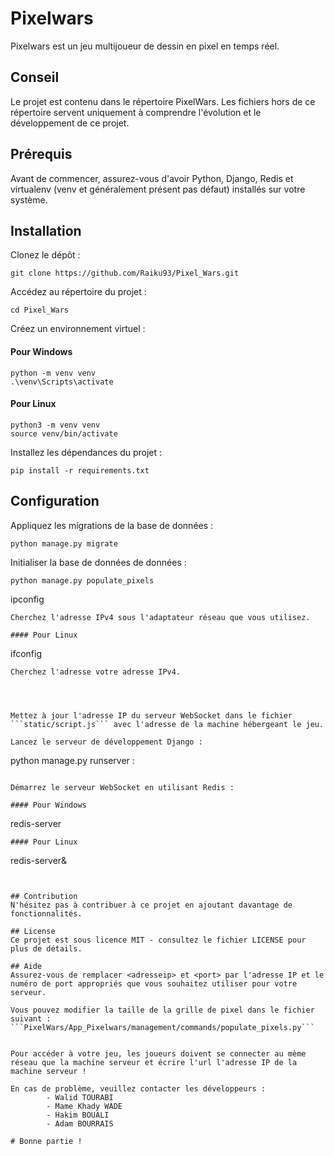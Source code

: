 # Pixelwars
Pixelwars est un jeu multijoueur de dessin en pixel en temps réel.


## Conseil
Le projet est contenu dans le répertoire PixelWars. Les fichiers hors de ce répertoire servent uniquement à comprendre l'évolution et le développement de ce projet.

## Prérequis
Avant de commencer, assurez-vous d'avoir Python, Django, Redis et virtualenv (venv et généralement présent pas défaut) installés sur votre système.

## Installation

Clonez le dépôt :

```
git clone https://github.com/Raiku93/Pixel_Wars.git
```
Accédez au répertoire du projet :

```
cd Pixel_Wars
```
Créez un environnement virtuel :

#### Pour Windows

```
python -m venv venv
.\venv\Scripts\activate
```

#### Pour Linux

```
python3 -m venv venv
source venv/bin/activate
```
Installez les dépendances du projet :

```
pip install -r requirements.txt
```
## Configuration

Appliquez les migrations de la base de données  :

```
python manage.py migrate
```

Initialiser la base de données de données :

```
python manage.py populate_pixels

```
ipconfig
```
Cherchez l'adresse IPv4 sous l'adaptateur réseau que vous utilisez.

#### Pour Linux

```
ifconfig
```
Cherchez l'adresse votre adresse IPv4.




Mettez à jour l'adresse IP du serveur WebSocket dans le fichier ```static/script.js``` avec l'adresse de la machine hébergeant le jeu.

Lancez le serveur de développement Django :

```
python manage.py runserver <adresseip>:<port>
```

Démarrez le serveur WebSocket en utilisant Redis :

#### Pour Windows

```
redis-server
```
#### Pour Linux

```
redis-server&
```


## Contribution
N'hésitez pas à contribuer à ce projet en ajoutant davantage de fonctionnalités.

## License
Ce projet est sous licence MIT - consultez le fichier LICENSE pour plus de détails.

## Aide
Assurez-vous de remplacer <adresseip> et <port> par l'adresse IP et le numéro de port appropriés que vous souhaitez utiliser pour votre serveur.

Vous pouvez modifier la taille de la grille de pixel dans le fichier suivant : ```PixelWars/App_Pixelwars/management/commands/populate_pixels.py```


Pour accéder à votre jeu, les joueurs doivent se connecter au mème réseau que la machine serveur et écrire l'url l'adresse IP de la machine serveur ! 

En cas de problème, veuillez contacter les développeurs : 
        - Walid TOURABI
        - Mame Khady WADE
        - Hakim BOUALI
        - Adam BOURRAIS

# Bonne partie !
